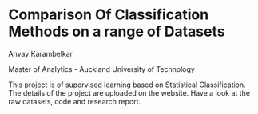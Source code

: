 # Comparison Of Classification Methods on a range of Datasets
Anvay Karambelkar

Master of Analytics - Auckland University of Technology

This project is of supervised learning based on Statistical Classification. 
The details of the project are uploaded on the website. Have a look at the raw datasets, code and research report.
